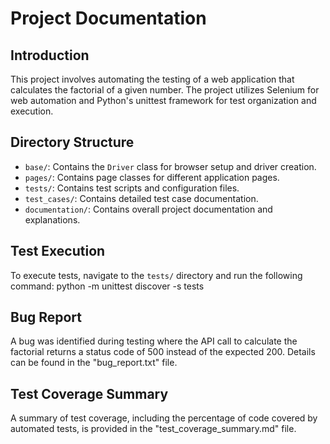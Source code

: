 # Project Documentation

## Introduction
This project involves automating the testing of a web application that calculates the factorial of a given number. The project utilizes Selenium for web automation and Python's unittest framework for test organization and execution.

## Directory Structure
- `base/`: Contains the `Driver` class for browser setup and driver creation.
- `pages/`: Contains page classes for different application pages.
- `tests/`: Contains test scripts and configuration files.
- `test_cases/`: Contains detailed test case documentation.
- `documentation/`: Contains overall project documentation and explanations.

## Test Execution
To execute tests, navigate to the `tests/` directory and run the following command:
python -m unittest discover -s tests


## Bug Report
A bug was identified during testing where the API call to calculate the factorial returns a status code of 500 instead of the expected 200. Details can be found in the "bug_report.txt" file.

## Test Coverage Summary
A summary of test coverage, including the percentage of code covered by automated tests, is provided in the "test_coverage_summary.md" file.


